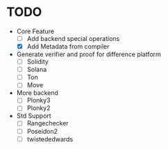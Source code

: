 # TODO

- Core Feature
  - [ ] Add backend special operations
  - [X] Add Metadata from compiler
- Generate verifier and proof for difference platform
  - [ ] Solidity
  - [ ] Solana
  - [ ] Ton
  - [ ] Move
- More backend
  - [ ] Plonky3
  - [ ] Plonky2
- Std Support
  - [ ] Rangechecker
  - [ ] Poseidon2
  - [ ] twistededwards
